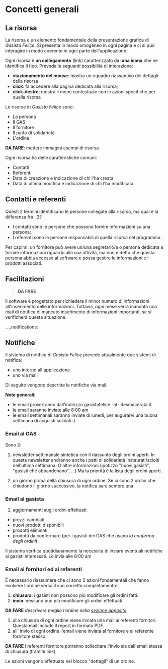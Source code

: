 # Concetti generali

## La risorsa

La risorsa è un elemento fondamentale della presentazione grafica di *Gasista Felice*.
Si presenta in modo omogeneo in ogni pagina e ci si può interagire in modo coerente
in ogni parte dell'applicazione.

Ogni risorsa è **un collegamento** (link) caratterizzato da **iuna icona** che ne identifica il tipo.
Prevede le seguenti possibilità di interazione:

* **stazionamento del mouse**: mostra un riquadro riassuntivo dei dettagli della risorsa
* **click**: fa accedere alla pagina dedicata alla risorsa;
* **click-destro**: mostra il menù contestuale con le azioni specifiche per quella risorsa

Le risorse in *Gasista Felice* sono:

* La persona
* Il GAS
* Il fornitore
* Il patto di solidarietà
* L'ordine

**DA FARE**: mettere immagini esempi di risorsa

Ogni risorsa ha delle caratteristiche comuni:

* Contatti
* Referenti
* Data di creazione e indicazione di chi l'ha creata
* Data di ultima modifica e indicazione di chi l'ha modificata

## Contatti e referenti

Questi 2 termini identificano le persone collegate alla risorsa,
ma qual è la differenza fra i 2?

* I contatti sono le persone che possono fornire informazioni su una persona;
* I referenti sono le persone responsabili di quella risorsa nel programma.

Per capirsi: un fornitore può avere un/una segretario/a o persona dedicata a fornire
informazioni riguardo alla sua attività, ma non è detto che questa persona abbia accesso
al software e possa gestire le informazioni e i prodotti associati.

## Facilitazioni

> **DA FARE**

Il software è progettato per richiedere il minor numero di informazioni all'inserimento
delle informazioni. Tuttavia, ogni mese verrà mandata una mail di notifica
di mancato inserimento di informazioni importanti, se si verificherà questa situazione.

.. _notifications:

## Notifiche

Il sistema di notifica di *Gasista Felice* prevede attualmente due sistemi di notifica:

* uno interno all'applicazione
* uno via mail

Di seguito vengono descritte le notifiche via mail.

**Note generali**:

* le email proverranno dall'indirizzo gasistafelice -at- desmacerata.it
* le email saranno inviate alle 8:00 am
* le email settimanali saranno inviate di lunedì, per augurarvi una buona settimana di acquisti solidali :)

### Email al GAS

Sono 2:

1. newsletter settimanale sintetica con il riassunto degli ordini aperti.
   In questa newsletter andranno anche i patti di solidarietà instaurati/sciolti nell'ultima settimana.
   O altre informazioni (ipotizzo "nuovi gasisti", "gasisti che abbandonano", ...)
   Ma la priorità è la lista degli ordini aperti.

2. un giorno prima della chiusura di ogni ordine.
   Se ci sono 2 ordini che chiudono il giorno successivo, la notifica sarà sempre una

### Email al gasista

1. aggiornamenti sugli ordini effettuati:

 * prezzi cambiati
 * nuovi prodotti disponibili
 * prodotti eliminati
 * prodotti da confermare (per i gasisti dei GAS che usano *la conferma degli ordini*)

 Il sistema verifica quotidianamente la necessità di inviare eventuali notifiche ai gasisti interessati. Le invia alle 8:00 am

### Email ai fornitori ed ai referenti

È necessario riassumere che ci sono 2 azioni fondamentali che fanno evolvere l'ordine verso il suo corretto completamento:

1. **chiusura**: i gasisti non possono più modificare gli ordini fatti.
2. **invio**: nessuno può più modificare gli ordini effettuati

**DA FARE** *descrivere meglio l'ordine nella [sezione apposita](resource_order.md)*

1. alla chiusura di ogni ordine viene inviata una mail ai referenti fornitori. Questa mail include il report in formato PDF.
2. all' invio di ogni ordine l'email viene inviata al fornitore e al referente fornitore stesso

**DA FARE** I referenti fornitore potranno sollecitare l'invio sia dall'email stessa di chiusura (tramite link)

Le azioni vengono effettuate nel blocco "dettagli" di un ordine.

